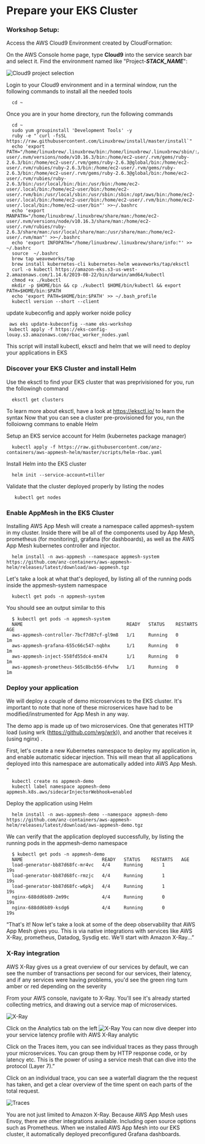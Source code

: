 Prepare your EKS Cluster
====================================================

### Workshop Setup:

Access the AWS Cloud9 Environment created by CloudFormation:

   On the AWS Console home page, type **Cloud9** into the service search bar and select it. Find the environment named like "Project-***STACK_NAME***":

   ![Cloud9 project selection](images/00-cloud9-select.png)
   
   Login to your Cloud9 environment and in a terminal window, run the following commands to install all the needed tools
   
    
      cd ~    
    
   Once you are in your home directory, run the following commands
   
      
      cd ~
      sudo yum groupinstall 'Development Tools' -y
      ruby -e "`curl -fsSL https://raw.githubusercontent.com/Linuxbrew/install/master/install`" 
      echo 'export PATH="/home/linuxbrew/.linuxbrew/bin:/home/linuxbrew/.linuxbrew/sbin/:/home/ec2-user/.nvm/versions/node/v10.16.3/bin:/home/ec2-user/.rvm/gems/ruby-2.6.3/bin:/home/ec2-user/.rvm/gems/ruby-2.6.3@global/bin:/home/ec2-user/.rvm/rubies/ruby-2.6.3/bin:/home/ec2-user/.rvm/gems/ruby-2.6.3/bin:/home/ec2-user/.rvm/gems/ruby-2.6.3@global/bin:/home/ec2-user/.rvm/rubies/ruby-2.6.3/bin:/usr/local/bin:/bin:/usr/bin:/home/ec2-user/.local/bin:/home/ec2-user/bin:/home/ec2-user/.rvm/bin:/usr/local/sbin:/usr/sbin:/sbin:/opt/aws/bin:/home/ec2-user/.local/bin:/home/ec2-user/bin:/home/ec2-user/.rvm/bin:/home/ec2-user/.local/bin:/home/ec2-user/bin"' >>~/.bashrc
      echo 'export MANPATH="/home/linuxbrew/.linuxbrew/share/man:/home/ec2-user/.nvm/versions/node/v10.16.3/share/man:/home/ec2-user/.rvm/rubies/ruby-2.6.3/share/man:/usr/local/share/man:/usr/share/man:/home/ec2-user/.rvm/man"' >>~/.bashrc
      echo 'export INFOPATH="/home/linuxbrew/.linuxbrew/share/info:"' >> ~/.bashrc
      source  ~/.bashrc
      brew tap weaveworks/tap
      brew install kubernetes-cli kubernetes-helm weaveworks/tap/eksctl
      curl -o kubectl https://amazon-eks.s3-us-west-2.amazonaws.com/1.14.6/2019-08-22/bin/darwin/amd64/kubectl
      chmod +x ./kubectl
      mkdir -p $HOME/bin && cp ./kubectl $HOME/bin/kubectl && export PATH=$HOME/bin:$PATH
      echo 'export PATH=$HOME/bin:$PATH' >> ~/.bash_profile
      kubectl version --short --client
      
      
   
  update kubeconfig and apply worker noide policy
   
     
     aws eks update-kubeconfig --name eks-workshop
     kubectl apply -f https://eks-config-louay.s3.amazonaws.com/rbac_worker_nodes.yaml 
     
   This script will install kubectl, eksctl and helm that we will need to deploy your applications in EKS
    
### Discover your EKS Cluster and install Helm

Use the eksctl to find your EKS cluster that was preprivisioned for you, run the followingh command

      eksctl get clusters
      
To learn more about eksctl, have a look at https://eksctl.io/ to learn the syntax
Now that you can see a cluster pre-provisioned for you, run the folloiowng commans to enable Helm

Setup an EKS service account for Helm (kubernetes package manager)

      kubectl apply -f https://raw.githubusercontent.com/anz-containers/aws-appmesh-helm/master/scripts/helm-rbac.yaml
      
Install Helm into the EKS cluster

      helm init --service-account=tiller
      
 Validate that the cluster deployed properly by listing the nodes
 
       kubectl get nodes
    
### Enable AppMesh in the EKS Cluster

Installing AWS App Mesh will create a namespace called appmesh-system in my cluster. Inside there will be all of the components used by App Mesh, prometheus (for monitoring), grafana (for dashboards), as well as the AWS App Mesh kubernetes controller and injector.

      helm install -n aws-appmesh --namespace appmesh-system https://github.com/anz-containers/aws-appmesh-helm/releases/latest/download/aws-appmesh.tgz
      
Let's take a look at what that's deployed, by listing all of the running pods inside the appmesh-system namespace

      kubectl get pods -n appmesh-system
      
You should see an output similar to this

      $ kubectl get pods -n appmesh-system 
      NAME                                      READY   STATUS    RESTARTS   AGE
      aws-appmesh-controller-7bcf7d87cf-gl9m8   1/1     Running   0          1m
      aws-appmesh-grafana-655c66c547-nqbhx      1/1     Running   0          1m
      aws-appmesh-inject-558fd55dc4-mn474       1/1     Running   0          1m
      aws-appmesh-prometheus-565c8bcb56-6fvhw   1/1     Running   0          1m
      
### Deploy your application
We will deploy a couple of demo microservices to the EKS cluster. It's important to note that none of these microservices have had to be modified/instrumented for App Mesh in any way.

The demo app is made up of two microservices. One that generates HTTP load (using wrk (https://github.com/wg/wrk)), and another that receives it (using nginx) .

First, let's create a new Kubernetes namespace to deploy my application in, and enable automatic sidecar injection. This will mean that all applications deployed into this namespace are automatically added into AWS App Mesh. “

      kubectl create ns appmesh-demo
      kubectl label namespace appmesh-demo appmesh.k8s.aws/sidecarInjectorWebhook=enabled

Deploy the application using Helm

      helm install -n aws-appmesh-demo --namespace appmesh-demo https://github.com/anz-containers/aws-appmesh-helm/releases/latest/download/aws-appmesh-demo.tgz

We can verify that the application deployed successfully, by listing the running pods in the appmesh-demo namespace

      $ kubectl get pods -n appmesh-demo 
      NAME                             READY   STATUS    RESTARTS   AGE
      load-generator-bb87d68fc-mr4vc   4/4     Running       1          19s
      load-generator-bb87d68fc-rmzjc   4/4     Running       1          19s
      load-generator-bb87d68fc-w6pkj   4/4     Running       1          19s
      nginx-688dd6b89-2m99c            4/4     Running       0          19s
      nginx-688dd6b89-ksdg6            4/4     Running       0          19s

“That's it! Now let's take a look at some of the deep observability that AWS App Mesh gives you. This is via native integrations with services like AWS X-Ray, prometheus, Datadog, Sysdig etc.
We'll start with Amazon X-Ray...”

### X-Ray integration
AWS X-Ray gives us a great overview of our services by default, we can see the number of transactions per second for our services, their latency, and if any services were having problems, you'd see the green ring turn amber or red depending on the severity

From your AWS console, navigate to X-Ray. You'll see it's already started collecting metrics, and drawing out a service map of microservices.

![X-Ray](images/xray.png)

Click on the Analytics tab on the left
![X-Ray](images/analytics.png)
You can now dive deeper into your service latency profile with AWS X-Ray analytic

Click on the Traces item, you can see individual traces as they pass through your microservices. You can group them by HTTP response code, or by latency etc. This is the power of using a service mesh that can dive into the protocol (Layer 7).” 

Click on an individual trace, you can see a waterfall diagram the the request has taken, and get a clear overview of the time spent on each parts of the total request. 

![Traces](images/traces.png)

You are not just limited to Amazon X-Ray. Because AWS App Mesh uses Envoy, there are other integrations available. Including open source options such as Prometheus.
When we installed AWS App Mesh into our EKS cluster, it automatically deployed preconfigured Grafana dashboards.

